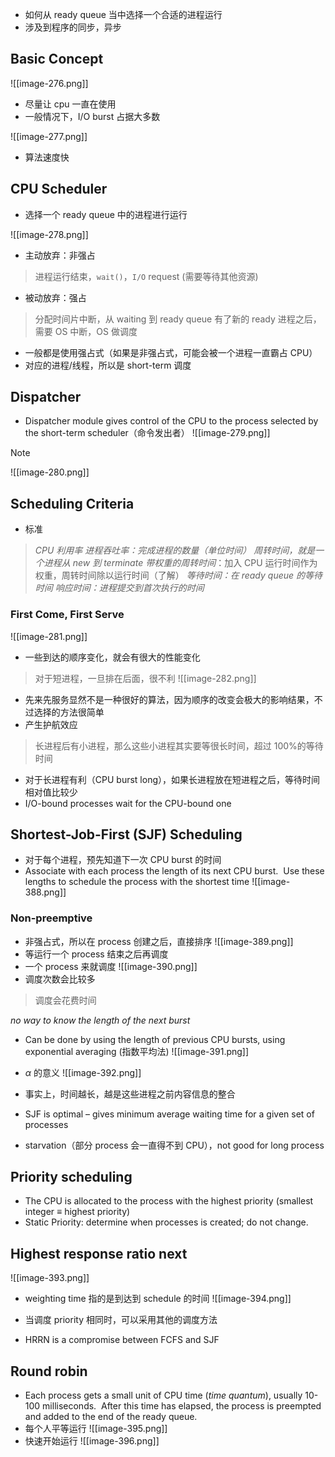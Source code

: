* 如何从 ready queue 当中选择一个合适的进程运行
* 涉及到程序的同步，异步

## Basic Concept
![[image-276.png]]
* 尽量让 cpu 一直在使用
* 一般情况下，I/O burst 占据大多数

![[image-277.png]]
* 算法速度快

## CPU Scheduler
* 选择一个 ready queue 中的进程进行运行

![[image-278.png]]
* 主动放弃：非强占
> 进程运行结束，`wait()`，`I/O` request (需要等待其他资源)
* 被动放弃：强占
> 分配时间片中断，从 waiting 到 ready queue 有了新的 ready 进程之后，需要 OS 中断，OS 做调度
* 一般都是使用强占式（如果是非强占式，可能会被一个进程一直霸占 CPU）
* 对应的进程/线程，所以是 short-term 调度

## Dispatcher
* Dispatcher module gives control of the CPU to the process selected by the short-term scheduler（命令发出者）
![[image-279.png]]
> [!note]
> ![[image-280.png]]

## Scheduling Criteria
* 标准
> *CPU 利用率*
> *进程吞吐率：完成进程的数量（单位时间）*
> *周转时间，就是一个进程从 new 到 terminate*
> *带权重的周转时间*：加入 CPU 运行时间作为权重，周转时间除以运行时间（了解）
> *等待时间：在 ready queue 的等待时间*
> *响应时间：进程提交到首次执行的时间*



### First Come, First Serve
![[image-281.png]]
* 一些到达的顺序变化，就会有很大的性能变化
> 对于短进程，一旦排在后面，很不利
![[image-282.png]]

* 先来先服务显然不是一种很好的算法，因为顺序的改变会极大的影响结果，不过选择的方法很简单
* 产生护航效应
> 长进程后有小进程，那么这些小进程其实要等很长时间，超过 100%的等待时间
* 对于长进程有利（CPU burst long），如果长进程放在短进程之后，等待时间相对值比较少
* I/O-bound processes wait for the CPU-bound one


## Shortest-Job-First (SJF) Scheduling
* 对于每个进程，预先知道下一次 CPU burst 的时间
* Associate with each process the length of its next CPU burst.  Use these lengths to schedule the process with the shortest time
![[image-388.png]]

### Non-preemptive
* 非强占式，所以在 process 创建之后，直接排序
![[image-389.png]]
* 等运行一个 process 结束之后再调度
* 一个 process 来就调度
![[image-390.png]]
* 调度次数会比较多
> 调度会花费时间


*no way to know the length of the next burst*
* Can be done by using the length of previous CPU bursts, using exponential averaging (指数平均法)
![[image-391.png]]
* $\alpha$ 的意义
![[image-392.png]]
* 事实上，时间越长，越是这些进程之前内容信息的整合

* SJF is optimal – gives minimum average waiting time for a given set of processes

* starvation（部分 process 会一直得不到 CPU），not good for long process

## Priority scheduling
* The CPU is allocated to the process with the highest priority (smallest integer ≡ highest priority)
* Static Priority: determine when processes is created; do not change.

## Highest response ratio next
![[image-393.png]]
* weighting time 指的是到达到 schedule 的时间
![[image-394.png]]
* 当调度 priority 相同时，可以采用其他的调度方法

* HRRN is a compromise between FCFS and SJF


## Round robin
* Each process gets a small unit of CPU time (_time quantum_), usually 10-100 milliseconds.  After this time has elapsed, the process is preempted and added to the end of the ready queue.
* 每个人平等运行
![[image-395.png]]
* 快速开始运行
![[image-396.png]]
